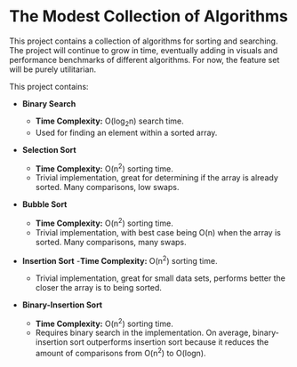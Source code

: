 # The Modest Collection of Algorithms

This project contains a collection of algorithms for sorting and searching. The project will continue
to grow in time, eventually adding in visuals and performance benchmarks of different algorithms. For
now, the feature set will be purely utilitarian.

This project contains:

* **Binary Search**
	- **Time Complexity:** O(log<sub>2</sub>n) search time.
	- Used for finding an element within a sorted array.

* **Selection Sort**
	- **Time Complexity:** O(n<sup>2</sup>) sorting time.
	- Trivial implementation, great for determining if the array is already sorted.
	Many comparisons, low swaps.

* **Bubble Sort**
	- **Time Complexity:** O(n<sup>2</sup>) sorting time.
	- Trivial implementation, with best case being O(n) when the array is sorted.
	Many comparisons, many swaps.

* **Insertion Sort**
	-**Time Complexity:**  O(n<sup>2</sup>) sorting time.
	- Trivial implementation, great for small data sets, performs better the closer
	the array is to being sorted.

* **Binary-Insertion Sort**
	- **Time Complexity:** O(n<sup>2</sup>) sorting time.
	- Requires binary search in the implementation. On average, binary-insertion sort
	outperforms insertion sort because it reduces the amount of comparisons from O(n<sup>2</sup>)
	to O(logn). 

